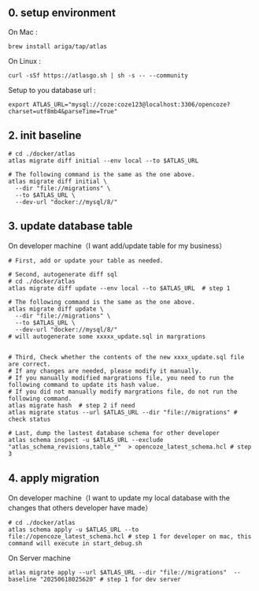 ## 0. setup environment

On Mac :

	brew install ariga/tap/atlas

On Linux :

	curl -sSf https://atlasgo.sh | sh -s -- --community

Setup to you database url :

	export ATLAS_URL="mysql://coze:coze123@localhost:3306/opencoze?charset=utf8mb4&parseTime=True"

## 2. init baseline

	# cd ./docker/atlas
	atlas migrate diff initial --env local --to $ATLAS_URL
	
	# The following command is the same as the one above.
	atlas migrate diff initial \
	  --dir "file://migrations" \
	  --to $ATLAS_URL \
	  --dev-url "docker://mysql/8/"

## 3. update database table

On developer machine（I want add/update table for my business）

	# First, add or update your table as needed.
	
	# Second, autogenerate diff sql 
	# cd ./docker/atlas
	atlas migrate diff update --env local --to $ATLAS_URL  # step 1
	
	# The following command is the same as the one above.
	atlas migrate diff update \
	  --dir "file://migrations" \
	  --to $ATLAS_URL \
	  --dev-url "docker://mysql/8/"
	# will autogenerate some xxxxx_update.sql in margrations
	
	
	# Third, Check whether the contents of the new xxxx_update.sql file are correct.
	# If any changes are needed, please modify it manually.
	# If you manually modified margrations file, you need to run the following command to update its hash value.
	# If you did not manually modify margrations file, do not run the following command.
	atlas migrate hash  # step 2 if need
	atlas migrate status --url $ATLAS_URL --dir "file://migrations" # check status 
	
	# Last, dump the lastest database schema for other developer
	atlas schema inspect -u $ATLAS_URL --exclude "atlas_schema_revisions,table_*"  > opencoze_latest_schema.hcl # step 3 

## 4. apply migration

On developer machine（I want to update my local database with the changes that others developer have made）

	# cd ./docker/atlas
	atlas schema apply -u $ATLAS_URL --to file://opencoze_latest_schema.hcl # step 1 for developer on mac, this command will execute in start_debug.sh

On Server machine

	atlas migrate apply --url $ATLAS_URL --dir "file://migrations"  --baseline "20250618025620" # step 1 for dev server








